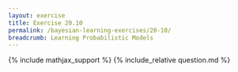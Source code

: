 ```yaml
---
layout: exercise
title: Exercise 20.10
permalink: /bayesian-learning-exercises/20-10/
breadcrumb: Learning Probabilistic Models
---
```


{% include mathjax_support %}
{% include_relative question.md %}
